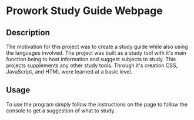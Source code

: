 # Prowork Study Guide Webpage

## Description

The motivation for this project was to create a study guide while also using the languages involved. The project was built as a study tool with it's main function being to host information and suggest subjects to study. This projects supplements any other study tools. Through it's creation CSS, JavaScript, and HTML were learned at a basic level. 


## Usage

To use the program simply follow the instructions on the page to follow the console to get a suggestion of what to study. 


